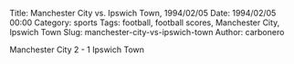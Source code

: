 Title: Manchester City vs. Ipswich Town, 1994/02/05
Date: 1994/02/05 00:00
Category: sports
Tags: football, football scores, Manchester City, Ipswich Town
Slug: manchester-city-vs-ipswich-town
Author: carbonero


Manchester City 2 - 1 Ipswich Town
